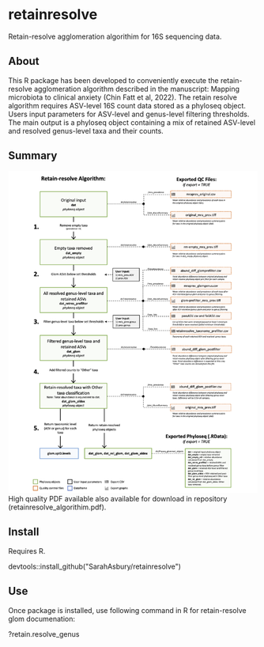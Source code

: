 # retainresolve
Retain-resolve agglomeration algorithim for 16S sequencing data. 

 
 ## About 

This R package has been developed to conveniently execute the retain-resolve agglomeration algorithm described in the manuscript: Mapping microbiota to clinical anxiety (Chin Fatt et al, 2022). The retain resolve algorithm requires ASV-level 16S count data stored as a phyloseq object. Users input parameters for ASV-level and genus-level filtering thresholds. The main output is a phyloseq object containing a mix of retained ASV-level and resolved genus-level taxa and their counts. 


## Summary
![Retain-resolve algorithim summary](folder/retainresolve_algorithim.png)
High quality PDF available also available for download in repository (retainresolve_algorithim.pdf).



## Install
Requires R. 

devtools::install_github("SarahAsbury/retainresolve")


## Use
Once package is installed, use following command in R for retain-resolve glom documenation:

?retain.resolve_genus


